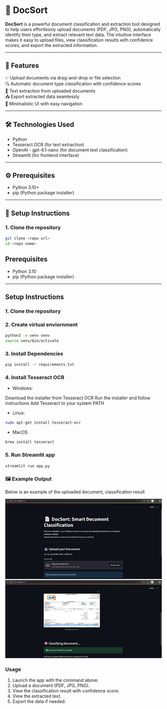# 📄 DocSort

**DocSort** is a powerful document classification and extraction tool designed to help users effortlessly upload documents (PDF, JPG, PNG), automatically identify their type, and extract relevant text data. The intuitive interface makes it easy to upload files, view classification results with confidence scores, and export the extracted information.

---

## 🚀 Features

✨ Upload documents via drag-and-drop or file selection  
🔍 Automatic document type classification with confidence scores  
📝 Text extraction from uploaded documents  
📤 Export extracted data seamlessly  
🎨 Minimalistic UI with easy navigation

---

## 🛠️ Technologies Used

- Python  
- Tesseract OCR (for text extraction)  
- OpenAI - gpt-4.1-nano (for document text classification)  
- Streamlit (for frontend interface)  


---

## ⚙️ Prerequisites

- Python 3.10+  
- pip (Python package installer)

---

## 📝 Setup Instructions

### 1. Clone the repository

```bash
git clone <repo url>
cd <repo name>
```

## Prerequisites

- Python 3.10
- pip (Python package installer)

---

## Setup Instructions

### 1. Clone the repository

### 2. Create virtual enviornment

```bash
python3 -m venv venv
source venv/bin/activate
```

### 3. Install Dependencies

```bash
pip install -r requirements.txt
```

### 4. Install Tesseract OCR

- Windows:

Download the installer from Tesseract OCR
Run the installer and follow instructions
Add Tesseract to your system PATH

- Linux:
```bash
sudo apt-get install tesseract-ocr
```

- MacOS
```bash
brew install tesseract
```

### 5. Run Streamlit app
```bash
streamlit run app.py
```

### 🖼️ Example Output
Below is an example of the uploaded document, classification result

![Sample Output Document](outputs/output1.png)
![Sample Output Document](outputs/output2.png)

### Usage
1. Launch the app with the command above.
2. Upload a document (PDF, JPG, PNG).
3. View the classification result with confidence score.
4. View the extracted text.
5. Export the data if needed.


